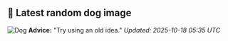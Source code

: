 ## 🐶 Latest random dog image
![Dog](https://images.dog.ceo/breeds/mountain-bernese/n02107683_3797.jpg)
**Advice:** "Try using an old idea."
*Updated: 2025-10-18 05:35 UTC*
